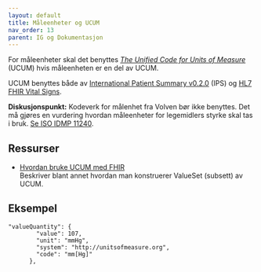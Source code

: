 ```yaml
---
layout: default
title: Måleenheter og UCUM
nav_order: 13
parent: IG og Dokumentasjon
---
```


For måleenheter skal det benyttes _[The Unified Code for Units of Measure](https://unitsofmeasure.org)_ (UCUM) hvis måleenheten er en del av UCUM. 

UCUM benyttes både av [International Patient Summary v0.2.0](http://hl7.org/fhir/uv/ips/2018Sep/StructureDefinition-quantity-uv-ips.html) (IPS) og [HL7 FHIR Vital Signs](https://www.hl7.org/fhir/observation-vitalsigns.html).

**Diskusjonspunkt:** Kodeverk for målenhet fra Volven bør ikke benyttes. Det må gjøres en vurdering hvordan måleenheter for legemidlers styrke skal tas i bruk. [Se ISO IDMP 11240](https://www.idmp1.com/wiki/iso-11240/).  

## Ressurser

* [Hvordan bruke UCUM med FHIR](https://www.hl7.org/fhir/ucum.html) <br/> Beskriver blant annet hvordan man konstruerer ValueSet (subsett) av UCUM.

## Eksempel

```
"valueQuantity": {
        "value": 107,
        "unit": "mmHg",
        "system": "http://unitsofmeasure.org",
        "code": "mm[Hg]"
      },
```
